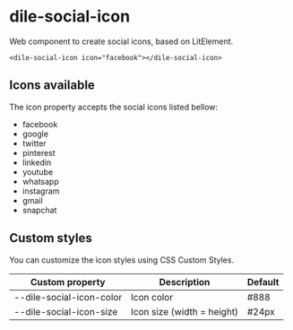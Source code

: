 # dile-social-icon

Web component to create social icons, based on LitElement.

```
<dile-social-icon icon="facebook"></dile-social-icon>
```

## Icons available

The icon property accepts the social icons listed bellow:

- facebook
- google
- twitter
- pinterest
- linkedin
- youtube
- whatsapp
- instagram
- gmail
- snapchat

## Custom styles

You can customize the icon styles using CSS Custom Styles.

Custom property | Description | Default
----------------|-------------|---------
--dile-social-icon-color | Icon color | #888
--dile-social-icon-size | Icon size (width = height) | #24px